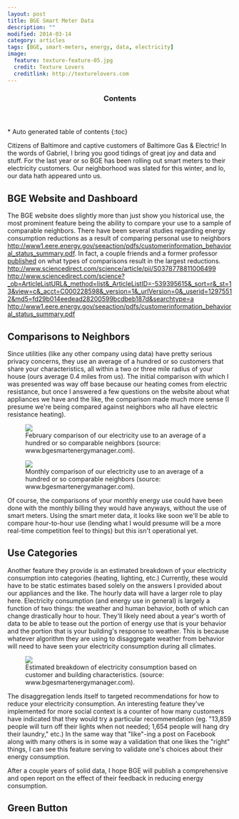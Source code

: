 ```yaml
---
layout: post
title: BGE Smart Meter Data
description: ""
modified: 2014-03-14
category: articles
tags: [BGE, smart-meters, energy, data, electricity]
image:
  feature: texture-feature-05.jpg
  credit: Texture Lovers
  creditlink: http://texturelovers.com
---
```


<section id="table-of-contents" class="toc">
  <header>
    <h3>Contents</h3>
  </header>
<div id="drawer" markdown="1">
*  Auto generated table of contents
{:toc}
</div>
</section><!-- /#table-of-contents -->

Citizens of Baltimore and captive customers of Baltimore Gas & Electric! In the words of Gabriel, I bring you good tidings of great joy and data and stuff. For the last year or so BGE has been rolling out smart meters to their electricity customers. Our neighborhood was slated for this winter, and lo, our data hath appeared unto us.

## BGE Website and Dashboard

The BGE website does slightly more than just show you historical use, the most prominent feature being the ability to compare your use to a sample of comparable neighbors. There have been several studies regarding energy consumption reductions as a result of comparing personal use to neighbors http://www1.eere.energy.gov/seeaction/pdfs/customerinformation_behavioral_status_summary.pdf. In fact, a couple friends and a former professor <a href=http://www.sciencedirect.com/science/article/pii/S0378778811006499>published</a> on what types of comparisons result in the largest reductions.
http://www.sciencedirect.com/science/article/pii/S0378778811006499
http://www.sciencedirect.com/science?_ob=ArticleListURL&_method=list&_ArticleListID=-539395615&_sort=r&_st=13&view=c&_acct=C000228598&_version=1&_urlVersion=0&_userid=12975512&md5=fd29b014eedead28200599bcdbeb187d&searchtype=a
http://www1.eere.energy.gov/seeaction/pdfs/customerinformation_behavioral_status_summary.pdf
## Comparisons to Neighbors
Since utilities (like any other company using data) have pretty serious privacy concerns, they use an average of a hundred or so customers that share your characteristics, all within a two or three mile radius of your house (ours average 0.4 miles from us). The initial comparison with which I was presented was way off base because our heating comes from electric resistance, but once I answered a few questions on the website about what appliances we have and the like, the comparison made much more sense (I presume we're being compared against neighbors who all have electric resistance heating).

<figure>
  <a href="{{ site.url }}/images/BGE-dashboard-01.png"><img src="{{ site.url }}/images/BGE-dashboard-01.png"></a>
  <figcaption>February comparison of our electricity use to an average of a hundred or so comparable neighbors (source: www.bgesmartenergymanager.com).</figcaption>
</figure>

<figure>
  <a href="{{ site.url }}/images/BGE-dashboard-02.png"><img src="{{ site.url }}/images/BGE-dashboard-02.png"></a>
  <figcaption>Monthly comparison of our electricity use to an average of a hundred or so comparable neighbors (source: www.bgesmartenergymanager.com).</figcaption>
</figure>

Of course, the comparisons of your monthly energy use could have been done with the monthly billing they would have anyways, without the use of smart meters. Using the smart meter data, it looks like soon we'll be able to compare hour-to-hour use (lending what I would presume will be a more real-time competition feel to things) but this isn't operational yet.

## Use Categories

Another feature they provide is an estimated breakdown of your electricity consumption into categories (heating, lighting, etc.) Currently, these would have to be static estimates based solely on the answers I provided about our appliances and the like. The hourly data will have a larger role to play here. Electricity consumption (and energy use in general) is largely a function of two things: the weather and human behavior, both of which can change drastically hour to hour. They'll likely need about a year's worth of data to be able to tease out the portion of energy use that is your behavior and the portion that is your building's response to weather. This is because whatever algorithm they are using to disaggregate weather from behavior will need to have seen your electricity consumption during all climates.

<figure>
  <a href="{{ site.url }}/images/BGE-dashboard-06.png"><img src="{{ site.url }}/images/BGE-dashboard-06.png"></a>
  <figcaption>Estimated breakdown of electricity consumption based on customer and building characteristics. (source: www.bgesmartenergymanager.com).</figcaption>
</figure>

The disaggregation lends itself to targeted recommendations for how to reduce your electricity consumption. An interesting feature they've implemented for more social context is a counter of how many customers have indicated that they would try a particular recommendation (eg. "13,859 people will turn off their lights when not needed; 1,654 people will hang dry their laundry," etc.) In the same way that "like"-ing a post on Facebook along with many others is in some way a validation that one likes the "right" things, I can see this feature serving to validate one's choices about their energy consumption.

After a couple years of solid data, I hope BGE will publish a comprehensive and open report on the effect of their feedback in reducing energy consumption. 

## Green Button

